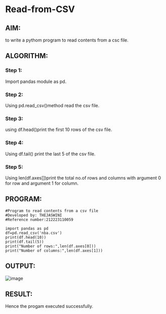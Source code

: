 # Read-from-CSV

## AIM:
to write a pythom program to read contents from a csc file.

## ALGORITHM:
### Step 1:
Import pandas module as pd.
### Step 2:
Using pd.read_csv()method read the csv file.
### Step 3:
using df.head()print the first 10 rows of the csv file.
### Step 4:
Using df.tail() print the last 5 of the csv file.
### Step 5:
Using len(df.axes[])print the total no.of rows and columns with argument 0 for row and argument 1 for column.

## PROGRAM:
```
#Program to read contents from a csv file
#Developed by: THEJASWINI
#Reference number:212223110059

import pandas as pd
df=pd.read_csv('nba.csv')
print(df.head(10))
print(df.tail(5))
print("Number of rows:",len(df.axes[0]))
print("Number of columns:",len(df.axes[1]))
```

## OUTPUT:
![image](https://github.com/thejaswinidhanaraj/Read-from-CSV/assets/148514511/3ab82d04-0f61-4ffd-aabf-b3ef2df1c4ae)


## RESULT:
Hence the progam executed successfully.
